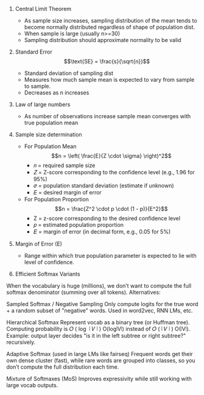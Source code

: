
1. Central Limit Theorem
	- As sample size increases, sampling distribution of the mean tends to become normally distributed regardless of shape of population dist.
	- When sample is large (usually n>=30)
	- Sampling distribution should approximate normality to be valid

2. Standard Error
	$$\text{SE} = \frac{s}{\sqrt{n}}$$
	- Standard deviation of sampling dist
	- Measures how much sample mean is expected to vary from sample to sample.
	- Decreases as n increases

3. Law of large numbers
	- As number of observations increase sample mean converges with true population mean

4. Sample size determination
	- For Population Mean
			$$n = \left( \frac{E}{Z \cdot \sigma} \right)^2$$
		- 𝑛 = required sample size
		- 𝑍 = Z-score corresponding to the confidence level (e.g., 1.96 for 95%)
		- 𝜎 = population standard deviation (estimate if unknown)
		- 𝐸 = desired margin of error
	- For Population Proportion
		$$n = \frac{Z^2 \cdot p \cdot (1 - p)}{E^2}$$
		- Z = z-score corresponding to the desired confidence level
		- 𝑝 = estimated population proportion
		- 𝐸 = margin of error (in decimal form, e.g., 0.05 for 5%)

5. Margin of Error (E)
	- Range within which true population parameter is expected to lie with level of confidence.

2. Efficient Softmax Variants

When the vocabulary is huge (millions), we don’t want to compute the full softmax denominator (summing over all tokens). Alternatives:

Sampled Softmax / Negative Sampling
Only compute logits for the true word + a random subset of "negative" words. Used in word2vec, RNN LMs, etc.

Hierarchical Softmax
Represent vocab as a binary tree (or Huffman tree). Computing probability is 
𝑂
(
log
⁡
∣
𝑉
∣
)
O(log∣V∣) instead of 
𝑂
(
∣
𝑉
∣
)
O(∣V∣).
Example: output layer decides "is it in the left subtree or right subtree?" recursively.

Adaptive Softmax (used in large LMs like fairseq)
Frequent words get their own dense cluster (fast), while rare words are grouped into classes, so you don’t compute the full distribution each time.

Mixture of Softmaxes (MoS)
Improves expressivity while still working with large vocab outputs.